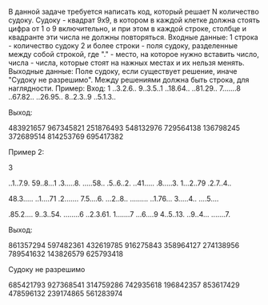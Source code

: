 В данной задаче требуется написать код, который решает N количество судоку. Судоку - квадрат 9х9, в котором в каждой клетке должна стоять цифра от 1 о 9 включительно, и при этом в каждой строке, столбце и квадранте эти числа не должны повторяться.
Входные данные:
1 строка - количество судоку
2 и более строки - поля судоку, разделенные между собой строкой, где "." - место, на которое нужно вставить число, числа - числа, которые стоят на нажных местах и их нельзя менять.
Выходные данные:
Поле судоку, если существует решение, иначе "Судоку не разрешимо". Между решениями должна быть строка, для наглядности.
Пример:
Вход:
1
..3.2.6..
9..3.5..1
..18.64..
..81.29..
7.......8
..67.82..
..26.95..
8..2.3..9
..5.1.3..

Выход:

483921657
967345821
251876493
548132976
729564138
136798245
372689514
814253769
695417382

Пример 2:

3

..1..7.9.
59..8...1
.3.....8.
.....58..
.5..6..2.
..41.....
.8.....3.
1...2..79
.2.7..4..

48.3.....
..1....71
.2.......
7.5....6.
...2..8..
.........
..1.76...
3.....4..
....5....

.85.2....
9..3..54.
........6
..2.3.61.
1.......7
...6....9
4..5..13.
..9..4...
.......7.

Выход:

861357294
597482361
432619785
916275843
358964127
274138956
789541632
143826579
625793418

Судоку не разрешимо

685421793
927368541
314759286
742935618
196842357
853617429
478596132
239174865
561283974


